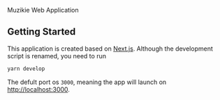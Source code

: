 Muzikie Web Application

## Getting Started

This application is created based on [Next.js](https://nextjs.org). Although the development script is renamed, you need to run

```bash
yarn develop
```

The defult port os `3000`, meaning the app will launch on [http://localhost:3000](http://localhost:3000).
